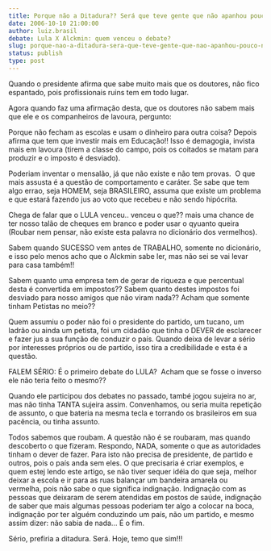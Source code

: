 ```yaml
---
title: Porque não a Ditadura?? Será que teve gente que não apanhou pouco no passado??
date: 2006-10-10 21:00:00
author: luiz.brasil
debate: Lula X Alckmin: quem venceu o debate?
slug: porque-nao-a-ditadura-sera-que-teve-gente-que-nao-apanhou-pouco-no-passado
status: publish 
type: post
---
```


Quando o presidente afirma que sabe muito mais que os doutores, não fico espantado, pois profissionais ruins tem em todo lugar.


Agora quando faz uma afirmação desta, que os doutores não sabem mais que ele e os companheiros de lavoura, pergunto:


Porque não fecham as escolas e usam o dinheiro para outra coisa? Depois afirma que tem que investir mais em Educação!! Isso é demagogia, invista mais em lavoura (tirem a classe do campo, pois os coitados se matam para produzir e o imposto é desviado).


Poderiam inventar o mensalão, já que não existe e não tem provas.  O que mais assusta é a questão de comportamento e caráter. Se sabe que tem algo errao, seja HOMEM, seja BRASILEIRO, assuma que existe um problema e que estará fazendo jus ao voto que recebeu e não sendo hipócrita.


Chega de falar que o LULA venceu.. venceu o que?? mais uma chance de ter nosso talão de cheques em branco e poder usar o qyuanto queira (Roubar nem pensar, não existe esta palavra no dicionário dos vermelhos).


Sabem quando SUCESSO vem antes de TRABALHO, somente no dicionário, e isso pelo menos acho que o Alckmin sabe ler, mas não sei se vai levar para casa também!!


Sabem quanto uma empresa tem de gerar de riqueza e que percentual desta é convertida em impostos?? Sabem quanto destes impostos foi desviado para nosso amigos que não viram nada?? Acham que somente tinham Petistas no meio??


Quem assumiu o poder não foi o presidente do partido, um tucano, um ladrão ou ainda um petista, foi um cidadão que tinha o DEVER de esclarecer e fazer jus a sua função de conduzir o país. Quando deixa de levar a sério por interesses próprios ou de partido, isso tira a credibilidade e esta é a questão.


FALEM SÉRIO: É o primeiro debate do LULA?  Acham que se fosse o inverso ele não teria feito o mesmo?? 


Quando ele participou dos debates no passado, també jogou sujeira no ar, mas não tinha TANTA sujeira assim. Convenhamos, ou seria muita repetição de assunto, o que bateria na mesma tecla e torrando os brasileiros em sua pacência, ou tinha assunto.


Todos sabemos que roubam. A questão não é se roubaram, mas quando descoberto o que fizeram. Respondo, NADA, somente o que as autoridades tinham o dever de fazer. Para isto não precisa de presidente, de partido e outros, pois o país anda sem eles. O que precisaria é criar exemplos, e quem estej lendo este artigo, se não tiver sequer idéia do que seja, melhor deixar a escola e ir para as ruas balançar um bandeira amarela ou vermelha, pois não sabe o que significa indignação. Indignação com as pessoas que deixaram de serem atendidas em postos de saúde, indignação de saber que mais algumas pessoas poderiam ter algo a colocar na boca, indignação por ter alguém conduzindo um país, não um partido, e mesmo assim dizer: não sabia de nada... É o fim.


Sério, prefiria a ditadura. Será. Hoje, temo que sim!!!


